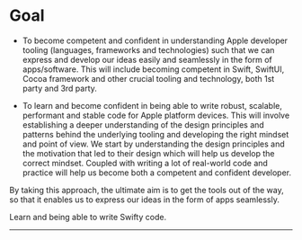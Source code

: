# Goal

-   To become competent and confident in understanding Apple developer tooling (languages, frameworks and technologies) such that we can express and develop our ideas easily and seamlessly in the form of apps/software. This will include becoming competent in Swift, SwiftUI, Cocoa framework and other crucial tooling and technology, both 1st party and 3rd party.

-   To learn and become confident in being able to write robust, scalable, performant and stable code for Apple platform devices. This will involve establishing a deeper understanding of the design principles and patterns behind the underlying tooling and developing the right mindset and point of view. We start by understanding the design principles and the motivation that led to their design which will help us develop the correct mindset. Coupled with writing a lot of real-world code and practice will help us become both a competent and confident developer.

By taking this approach, the ultimate aim is to get the tools out of the way, so that it enables us to express our ideas in the form of apps seamlessly.

Learn and being able to write Swifty code.

---
